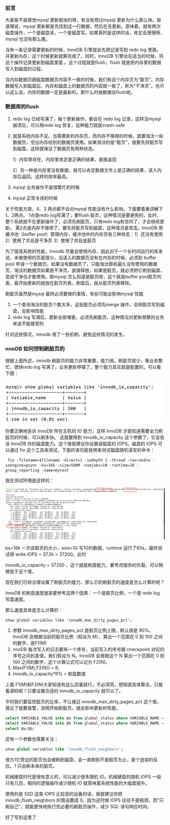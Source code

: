 ### 前言

大家是不是感觉mysql 更新挺快的呀，有没有想过mysql 更新为什么那么快。按道理说，mysql 更新都是先找到这一行数据，然后在去更新。意味着，就有两次磁盘操作，一个是磁盘读，一个是磁盘写。如果真的是这样的话，肯定会很慢呀，mysql 也没有那么傻。

当有一条记录需要更新的时候，InnoDB 引擎就会先把记录写到 redo log 里面，并更新内存，这个时候更新就算完成了。同时，InnoDB 引擎会在适当的时候，将这个操作记录更新到磁盘里面 。这个过程就是flush，flush 就是把内存里的数据写入到磁盘的过程。

当内存数据页跟磁盘数据页内容不一致的时候，我们称这个内存页为“脏页”。内存数据写入到磁盘后，内存和磁盘上的数据页的内容就一致了，称为“干净页”。也可以这么说，内存的数据一定是最新的。那什么时候数据会flush呢。

### 数据库的flush

1. redo log 已经写满了，每个更新操作，都会在 redo log 记录，这样当mysql 崩溃后，可以用redo log 恢复，这种能力就是crash-safe

2. 就是系统内存不足。当需要新的内存页，而内存不够用的时候，就要淘汰一些数据页，空出内存给别的数据页使用。如果淘汰的是“脏页”，就要先将脏页写到磁盘，这样就保证了数据页有两种状态。

   1）内存里存在，内存里肯定是正确的结果，直接返回

   2）另一种是内存里没有数据，就可以肯定数据文件上是正确的结果，读入内存后返回。这样的效率最高。

3. mysql 业务操作不是很繁忙的时候

4. mysql 正常关闭的时候

关于性能方面，4、3 两点都不会对mysql 性能没有什么影响。下面要着重讲解下1、2两点。
1点是redo log写满了，要flush 脏页，这种情况是要避免的，此时，整个系统就不在更新操作了，必须先刷脏页，只有redo log有空间了，才会继续更新。
第2点是内存不够用了，要先将脏页写到磁盘，这种情况是常态。InnoDB 用缓冲池（buffer pool）管理内存，缓冲池中的内存页有三种状态：1）还没有使用 2）使用了并且是干净页 3）使用了并且是脏页

为了提高系统的性能，Innodb 尽量会使用内存，因此对于一个长时间运行的库来说，未被使用的页面很少。当读入的数据页没有在内存的时候，必须到 buffer pool 申请一个数据页。如果没有数据页了，只能淘汰那些最久没有使用的数据页，淘汰的数据页如果是干净页，直接释放，如果是脏页，就必须把它刷到磁盘，变成干净也才能使用。那mysql 怎么知道是脏页呀，这个就是buffer pool脏页列表，最开始更新的就放在脏页列表，刷盘后，就从脏页列表移除。

刷脏页虽然是mysql 最终必须要做的事情，有些可能会影响mysql 性能

1. 一个查询淘汰的脏页个数太多，这些脏页必须先merge 操作，会把脏页写到磁盘，会影响性能
2. redo log 写满后，更新全部堵塞，必须先刷脏页，这种情况对更新频繁的业务来说不能接受的

针对这些情况，innodb 用了一些机制，避免这些情况的发生。

### nnoDB 如何控制刷脏页的

根据上面所述，innodb 刷脏页的能力非常重要，能力弱，刷脏页就少，等业务繁忙，很快redo log 写满了，业务更新停摆了。整个能力其实就是配置的，可以看下图：

![image-20240310100042228](../images/mysql-capacity.png)

你要正确地告诉 InnoDB 所在主机的 IO 能力，这样 InnoDB 才能知道需要全力刷脏页的时候，可以刷多快。
这就要用到 innodb_io_capacity 这个参数了，它会告诉 InnoDB 你的磁盘能力。这个值我建议你设置成磁盘的 IOPS。磁盘的 IOPS 可以通过 fio 这个工具来测试，下面的语句是我用来测试磁盘随机读写的命令：

```shell
 fio -filename=$filename -direct=1 -iodepth 1 -thread -rw=randrw -ioengine=psync -bs=16k -size=500M -numjobs=10 -runtime=10 -group_reporting -name=mytest 
```

我在测试环境是这样的：

![image-20240310104429444](../images/mysql-2.png)

bs=16k 一次读取页的大小，size=1G 写1G的数据，runtime 运行了60s，最终测试得 write IOPS = 37.2k = 37200。此时

innodb_io_capacity = 37200 ，这个就是刷盘能力，要考虑服务的负载，可以稍微低于这个值。

现在我们已经合理设置了刷脏页的能力，那么它的刷脏页的速度是怎么计算的呢？

InnoDB 的刷盘速度就是要参考这两个因素：一个是脏页比例，一个是 redo log 写盘速度。

那么速度具体是怎么计算的：

```shell
show global variables like 'innodb_max_dirty_pages_pct';
```

1. 参数 innodb_max_dirty_pages_pct 是脏页比例上限，默认值是 90%。InnoDB 会根据当前的脏页比例（假设为 M），算出一个范围在 0 到 100 之间的数字，是F1(M)
2. nnoDB 每次写入的日志都有一个序号，当前写入的序号跟 checkpoint 对应的序号之间的差值，我们假设为 N。InnoDB 会根据这个 N 算出一个范围在 0 到 100 之间的数字，这个计算公式可以记为 F2(N)。
3. Max(F1(M),F2(N)) = R,
4. innodb_io_capacity*R% = 刷盘数度

上面 F1(M)和F2(N)大家知道有这么回事就行，不必深究，想知道具体算法，只能看源码呢？只要设置合适的 innodb_io_capacity 就可以了。

平时我们要监控脏页的比率，不让接近 innodb_max_dirty_pages_pct 这个值，接近了就要报警，说明开始刷脏页，就会影响更新的性能。

```sql
select VARIABLE_VALUE into @a from global_status where VARIABLE_NAME = 'Innodb_buffer_pool_pages_dirty';
select VARIABLE_VALUE into @b from global_status where VARIABLE_NAME = 'Innodb_buffer_pool_pages_total';
select @a/@b;
```

还有一个参数也需要关注：

```sql
show global variables like 'innodb_flush_neighbors';
```

值为1它旁边的脏页也会被刷到磁盘，会一直刷到不是脏页为止，是个连锁的反应。1 只会刷本来的脏页。

机械硬盘时代是很有意义的，可以减少很多随机 IO。机械硬盘的随机 IOPS 一般只有几百，相同的逻辑操作减少随机 IO 就意味着系统性能的大幅度提升。

使用的是 SSD 这类 IOPS 比较高的设备的话，我就建议你把 innodb_flush_neighbors 的值设置成 0。因为这时候 IOPS 往往不是瓶颈，而“只刷自己”，就能更快地执行完必要的刷脏页操作，减少 SQL 语句响应时间。

好了写到这里了